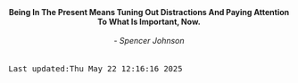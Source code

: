
<div align="center"><b><span>Being In The Present Means Tuning Out Distractions And Paying Attention To What Is Important, Now.</span></b><br><br><i> - Spencer Johnson</i></div>
<br><br><kbd>Last updated:Thu May 22 12:16:16 2025</kbd>